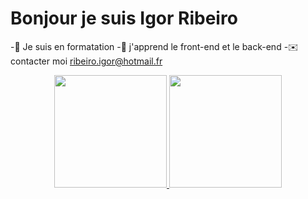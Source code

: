# Bonjour je suis  Igor Ribeiro


-📕 Je suis en formatation 
-📖 j'apprend le front-end et le back-end
-✉️ contacter moi ribeiro.igor@hotmail.fr

<div align="center">
  <a href="https://github.com/igordev">
  <img height="180em" src="https://github-readme-stats.vercel.app/api?username=rafaballerini&show_icons=true&theme=dracula&include_all_commits=true&count_private=true"/>
  <img height="180em" src="https://github-readme-stats.vercel.app/api/top-langs/?username=rafaballerini&layout=compact&langs_count=7&theme=dracula"/>
</div>
